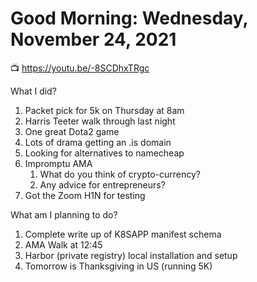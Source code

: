 # Good Morning: Wednesday, November 24, 2021

📺 <https://youtu.be/-8SCDhxTRgc>

What I did?

1. Packet pick for 5k on Thursday at 8am
1. Harris Teeter walk through last night
1. One great Dota2 game
1. Lots of drama getting an .is domain
1. Looking for alternatives to namecheap
1. Impromptu AMA
   1. What do you think of crypto-currency?
   1. Any advice for entrepreneurs?
1. Got the Zoom H1N for testing

What am I planning to do?

1. Complete write up of K8SAPP manifest schema
1. AMA Walk at 12:45
1. Harbor (private registry) local installation and setup
1. Tomorrow is Thanksgiving in US (running 5K)

